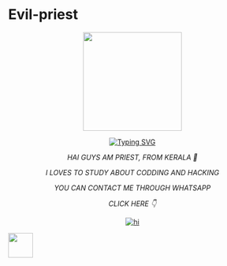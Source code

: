 # Evil-priest 

 

<div align="center">
<img border-radius: 15px src="https://i.imgur.com/c5E81Cu.jpeg" width="200" height="200"/> 

 

[![Typing SVG](https://readme-typing-svg.herokuapp.com?font=Bomber+Escort&color=00FFFF&size=20&lines=HAI+GUYS,+WELCOME+TO+MY+PROFILE)](https://bit.ly/3lC8I7t)

 

 

*HAI GUYS AM PRIEST, FROM KERALA 💖* 

*I LOVES TO STUDY ABOUT CODDING AND HACKING*

*YOU CAN CONTACT ME THROUGH WHATSAPP* 

*CLICK HERE 👇*

<a href="http://wa.me/+919188434967"><img title="hi" src="https://img.shields.io/badge/Author-priest/Sophia?color=f7df1e&style=for-the-badge&logo=whatsapp"></a>

 <div align="left">
<img border-radius: 15px src="https://i.imgur.com/GcD34Dk.png" width="50" height="50"/> 

